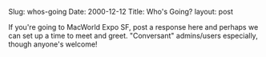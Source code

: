 Slug: whos-going
Date: 2000-12-12
Title: Who's Going?
layout: post

If you&#39;re going to MacWorld Expo SF, post a response here and perhaps we can set up a time to meet and greet. &quot;Conversant&quot; admins/users especially, though anyone&#39;s welcome!
